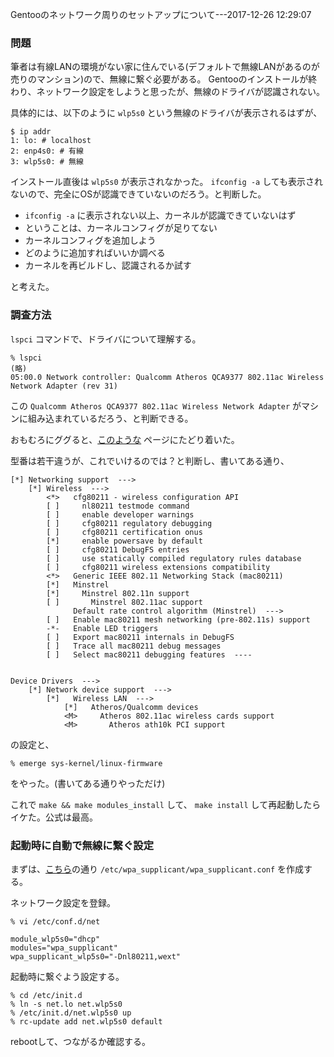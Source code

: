 Gentooのネットワーク周りのセットアップについて---2017-12-26 12:29:07

### 問題
筆者は有線LANの環境がない家に住んでいる(デフォルトで無線LANがあるのが売りのマンション)ので、無線に繋ぐ必要がある。
Gentooのインストールが終わり、ネットワーク設定をしようと思ったが、無線のドライバが認識されない。

具体的には、以下のように `wlp5s0` という無線のドライバが表示されるはずが、

```
$ ip addr
1: lo: # localhost
2: enp4s0: # 有線
3: wlp5s0: # 無線
```

インストール直後は `wlp5s0` が表示されなかった。 `ifconfig -a` しても表示されないので、完全にOSが認識できていないのだろう。と判断した。

* `ifconfig -a` に表示されない以上、カーネルが認識できていないはず
* ということは、カーネルコンフィグが足りてない
* カーネルコンフィグを追加しよう
* どのように追加すればいいか調べる
* カーネルを再ビルドし、認識されるか試す

と考えた。

### 調査方法

`lspci` コマンドで、ドライバについて理解する。

```
% lspci
(略)
05:00.0 Network controller: Qualcomm Atheros QCA9377 802.11ac Wireless Network Adapter (rev 31)
```

この `Qualcomm Atheros QCA9377 802.11ac Wireless Network Adapter` がマシンに組み込まれているだろう、と判断できる。

おもむろにググると、[このような](https://wiki.gentoo.org/wiki/Qualcomm_Atheros_QCA6174) ページにたどり着いた。

型番は若干違うが、これでいけるのでは？と判断し、書いてある通り、

```
[*] Networking support  --->
    [*] Wireless  --->
        <*>   cfg80211 - wireless configuration API
        [ ]     nl80211 testmode command
        [ ]     enable developer warnings
        [ ]     cfg80211 regulatory debugging
        [ ]     cfg80211 certification onus
        [*]     enable powersave by default
        [ ]     cfg80211 DebugFS entries
        [ ]     use statically compiled regulatory rules database
        [ ]     cfg80211 wireless extensions compatibility
        <*>   Generic IEEE 802.11 Networking Stack (mac80211)
        [*]   Minstrel
        [*]     Minstrel 802.11n support
        [ ]       Minstrel 802.11ac support
              Default rate control algorithm (Minstrel)  --->
        [ ]   Enable mac80211 mesh networking (pre-802.11s) support
        -*-   Enable LED triggers
        [ ]   Export mac80211 internals in DebugFS
        [ ]   Trace all mac80211 debug messages
        [ ]   Select mac80211 debugging features  ----
```

```

Device Drivers  --->
    [*] Network device support  --->
        [*]   Wireless LAN  --->
            [*]   Atheros/Qualcomm devices
            <M>     Atheros 802.11ac wireless cards support
            <M>       Atheros ath10k PCI support
```

の設定と、

```
% emerge sys-kernel/linux-firmware
```

をやった。(書いてある通りやっただけ)

これで `make && make modules_install` して、 `make install` して再起動したらイケた。公式は最高。

### 起動時に自動で無線に繋ぐ設定

まずは、[こちら](https://yagi5.com/2017/12/24/wpa_supplicant/)の通り `/etc/wpa_supplicant/wpa_supplicant.conf` を作成する。

ネットワーク設定を登録。

```
% vi /etc/conf.d/net

module_wlp5s0="dhcp"
modules="wpa_supplicant"
wpa_supplicant_wlp5s0="-Dnl80211,wext"
```

起動時に繋ぐよう設定する。

```
% cd /etc/init.d
% ln -s net.lo net.wlp5s0
% /etc/init.d/net.wlp5s0 up
% rc-update add net.wlp5s0 default
```

rebootして、つながるか確認する。
